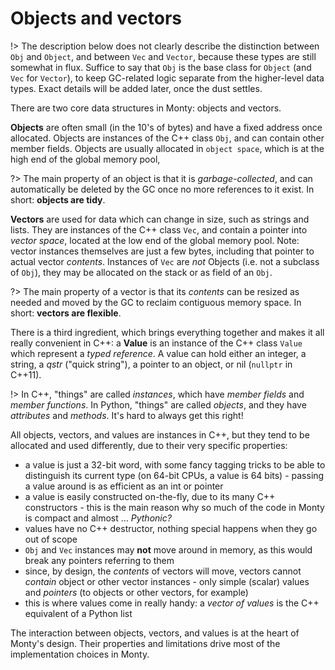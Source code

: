 # Objects and vectors

!> The description below does not clearly describe the distinction between `Obj`
and `Object`, and between `Vec` and `Vector`, because these types are still
somewhat in flux. Suffice to say that `Obj` is the base class for `Object` (and
`Vec` for `Vector`), to keep GC-related logic separate from the higher-level
data types. Exact details will be added later, once the dust settles.

There are two core data structures in Monty: objects and vectors.

**Objects** are often small (in the 10's of bytes) and have a fixed address once
allocated. Objects are instances of the C++ class `Obj`, and can contain
other member fields. Objects are usually allocated in `object space`, which is
at the high end of the global memory pool, 

?> The main property of an object is that it is _garbage-collected_, and can
automatically be deleted by the GC once no more references to it exist.  In
short: **objects are tidy**.

**Vectors** are used for data which can change in size, such as strings and
lists. They are instances of the C++ class `Vec`, and contain a pointer into
_vector space_, located at the low end of the global memory pool. Note:
vector instances themselves are just a few bytes, including that pointer to
actual vector _contents_. Instances of `Vec` are _not_ Objects (i.e. not a
subclass of `Obj`), they may be allocated on the stack or as field of an `Obj`.

?> The main property of a vector is that its _contents_ can be resized as needed
and moved by the GC to reclaim contiguous memory space. In short:
**vectors are flexible**.

There is a third ingredient, which brings everything together and makes it all
really convenient in C++: a **Value** is an instance of the C++ class `Value`
which represent a _typed reference_. A value can hold either an integer, a
string, a _qstr_ ("quick string"), a pointer to an object, or nil (`nullptr` in
C++11).

!> In C++, "things" are called _instances_, which have _member fields_ and
_member functions_. In Python, "things" are called _objects_, and they have
_attributes_ and _methods_. It's hard to always get this right!

All objects, vectors, and values are instances in C++, but they tend to be
allocated and used differently, due to their very specific properties:

* a value is just a 32-bit word, with some fancy tagging tricks to be able to
  distinguish its current type (on 64-bit CPUs, a value is 64 bits) - passing a
  value around is as efficient as an int or pointer
* a value is easily constructed on-the-fly, due to its many C++ constructors -
  this is the main reason why so much of the code in Monty is compact and almost
  ... _Pythonic?_
* values have no C++ destructor, nothing special happens when they go out of
  scope
* `Obj` and `Vec` instances may **not** move around in memory, as this would
  break any pointers referring to them
* since, by design, the _contents_ of vectors will move, vectors
  cannot _contain_ object or other vector instances - only simple (scalar) values and
  _pointers_ (to objects or other vectors, for example)
* this is where values come in really handy: a _vector of values_ is the C++
  equivalent of a Python list

The interaction between objects, vectors, and values is at the heart of Monty's
design.  Their properties and limitations drive most of the implementation
choices in Monty.
